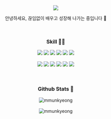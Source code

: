 
<div align=center>
 <img src="https://capsule-render.vercel.app/api?type=venom&color=F9DFBB&height=200&section=header&text=MunKyeong%&fontSize=20" />

<br>

안녕하세요, 끊임없이 배우고 성장해 나가는 중입니다 🌱 

<br>

### Skill 💁‍♀️
  <img src="https://img.shields.io/badge/java-%23ED8B00.svg?style=for-the-badge&logo=openjdk&logoColor=white"/>
  <img src="https://img.shields.io/badge/spring-%236DB33F.svg?style=for-the-badge&logo=spring&logoColor=white"/>
   <img src="https://img.shields.io/badge/Oracle-F80000?style=for-the-badge&logo=Oracle&logoColor=black">
  <img src="https://img.shields.io/badge/mysql-4479A1.svg?style=for-the-badge&logo=mysql&logoColor=white"/>
  <img src="https://img.shields.io/badge/MariaDB-003545?style=for-the-badge&logo=mariadb&logoColor=white"/>
  <img src="https://img.shields.io/badge/Linux-FCC624?style=for-the-badge&logo=linux&logoColor=black"/>   

<br>
<br>
<img src="https://img.shields.io/badge/jQuery-0769AD?style=for-the-badge&logo=jquery&logoColor=white"> 
<img src="https://img.shields.io/badge/html5-%23E34F26.svg?style=for-the-badge&logo=html5&logoColor=white"> 
<img src="https://img.shields.io/badge/css3-%231572B6.svg?style=for-the-badge&logo=css3&logoColor=white">                                 
<img src="https://img.shields.io/badge/javascript-%23323330.svg?style=for-the-badge&logo=javascript&logoColor=%23F7DF1E">  
<img src="https://img.shields.io/badge/Angular-000000?style=for-the-badge&logo=Angular&logoColor=white">
<img src="https://img.shields.io/badge/Thymeleaf-%23005C0F.svg?style=for-the-badge&logo=Thymeleaf&logoColor=white">

<br>
<br>


<br>

###  Github Stats 💫
<img src="https://github-readme-stats.vercel.app/api?username=mmunkyeong&show_icons=true&locale=en&theme=radical" alt="mmunkyeong"/>

<br>
<br>

<img src="https://github-readme-stats.vercel.app/api/top-langs?username=mmunkyeong&show_icons=true&locale=en&layout=compact&theme=radical" alt="mmunkyeong" />

</div>
